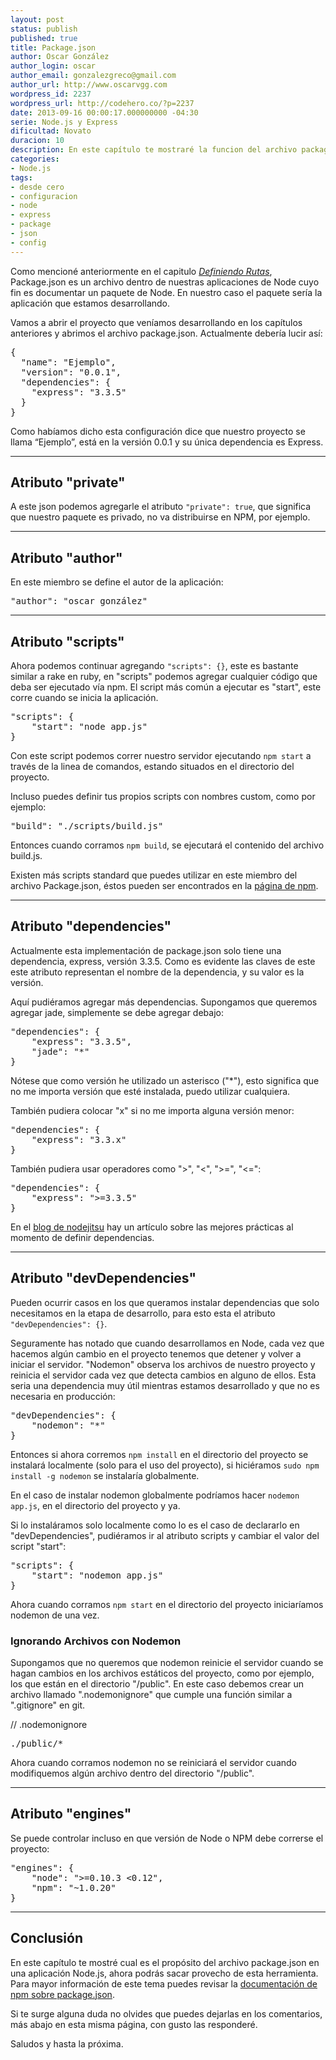 ```yaml
---
layout: post
status: publish
published: true
title: Package.json
author: Oscar González
author_login: oscar
author_email: gonzalezgreco@gmail.com
author_url: http://www.oscarvgg.com
wordpress_id: 2237
wordpress_url: http://codehero.co/?p=2237
date: 2013-09-16 00:00:17.000000000 -04:30
serie: Node.js y Express
dificultad: Novato
duracion: 10
description: En este capítulo te mostraré la funcion del archivo package.json en una aplicación Node.js
categories:
- Node.js
tags:
- desde cero
- configuracion
- node
- express
- package
- json
- config
---
```

<p>Como mencioné anteriormente en el capitulo <em><a href="http://codehero.co/nodejs-y-express-definiendo-rutas/">Definiendo Rutas</a></em>, Package.json es un archivo dentro de nuestras aplicaciones de Node cuyo fin es documentar un paquete de Node. En nuestro caso el paquete sería la aplicación que estamos desarrollando.</p>

<p>Vamos a abrir el proyecto que veníamos desarrollando en los capítulos anteriores y abrimos el archivo package.json. Actualmente debería lucir así:</p>

<pre>{
  "name": "Ejemplo",
  "version": "0.0.1",
  "dependencies": {
    "express": "3.3.5"
  }
}
</pre>

<p>Como habíamos dicho esta configuración dice que nuestro proyecto se llama “Ejemplo”, está en la versión 0.0.1 y su única dependencia es Express.</p>

<hr />

<h2>Atributo "private"</h2>

<p>A este json podemos agregarle el atributo <code>"private": true</code>, que significa que nuestro paquete es privado, no va distribuirse en NPM, por ejemplo.</p>

<hr />

<h2>Atributo "author"</h2>

<p>En este miembro se define el autor de la aplicación:</p>

<pre>"author": "oscar gonzález"
</pre>

<hr />

<h2>Atributo "scripts"</h2>

<p>Ahora podemos continuar agregando <code>"scripts": {}</code>, este es bastante similar a rake en ruby, en "scripts" podemos agregar cualquier código que deba ser ejecutado vía npm. El script más común a ejecutar es "start", este corre cuando se inicia la aplicación.</p>

<pre>"scripts": {
    "start": "node app.js"
}
</pre>

<p>Con este script podemos correr nuestro servidor ejecutando <code>npm start</code> a través de la linea de comandos, estando situados en el directorio del proyecto.</p>

<p>Incluso puedes definir tus propios scripts con nombres custom, como por ejemplo:</p>

<pre>"build": "./scripts/build.js"
</pre>

<p>Entonces cuando corramos <code>npm build</code>, se ejecutará el contenido del archivo build.js.</p>

<p>Existen más scripts standard que puedes utilizar en este miembro del archivo Package.json, éstos pueden ser encontrados en la <a href="https://npmjs.org/doc/scripts.html">página de npm</a>.</p>

<hr />

<h2>Atributo "dependencies"</h2>

<p>Actualmente esta implementación de package.json solo tiene una dependencia, express, versión 3.3.5. Como es evidente las claves de este este atributo representan el nombre de la dependencia, y su valor es la versión.</p>

<p>Aquí pudiéramos agregar más dependencias. Supongamos que queremos agregar jade, simplemente se debe agregar debajo:</p>

<pre>"dependencies": {
    "express": "3.3.5",
    "jade": "*"
}
</pre>

<p>Nótese que como versión he utilizado un asterisco ("*"), esto significa que no me importa versión que esté instalada, puedo utilizar cualquiera.</p>

<p>También pudiera colocar "x" si no me importa alguna versión menor:</p>

<pre>"dependencies": {
    "express": "3.3.x"
}
</pre>

<p>También pudiera usar operadores como ">", "&lt;", ">=", "&lt;=":</p>

<pre>"dependencies": {
    "express": ">=3.3.5"
}
</pre>

<p>En el <a href="http://blog.nodejitsu.com/package-dependencies-done-right">blog de nodejitsu</a> hay un artículo sobre las mejores prácticas al momento de definir dependencias.</p>

<hr />

<h2>Atributo "devDependencies"</h2>

<p>Pueden ocurrir casos en los que queramos instalar dependencias que solo necesitamos en la etapa de desarrollo, para esto esta el atributo <code>"devDependencies": {}</code>.</p>

<p>Seguramente has notado que cuando desarrollamos en Node, cada vez que hacemos algún cambio en el proyecto tenemos que detener y volver a iniciar el servidor. "Nodemon" observa los archivos de nuestro proyecto y reinicia el servidor cada vez que detecta cambios en alguno de ellos. Esta seria una dependencia muy útil mientras estamos desarrollado y que no es necesaria en producción:</p>

<pre>"devDependencies": {
    "nodemon": "*"
}
</pre>

<p>Entonces si ahora corremos <code>npm install</code> en el directorio del proyecto se instalará localmente (solo para el uso del proyecto), si hiciéramos <code>sudo npm install -g nodemon</code> se instalaría globalmente.</p>

<p>En el caso de instalar nodemon globalmente podríamos hacer <code>nodemon app.js</code>, en el directorio del proyecto y ya.</p>

<p>Si lo instaláramos solo localmente como lo es el caso de declararlo en "devDependencies", pudiéramos ir al atributo scripts y cambiar el valor del script "start":</p>

<pre>"scripts": {
    "start": "nodemon app.js"
}
</pre>

<p>Ahora cuando corramos <code>npm start</code> en el directorio del proyecto iniciaríamos nodemon de una vez.</p>

<h3>Ignorando Archivos con Nodemon</h3>

<p>Supongamos que no queremos que nodemon reinicie el servidor cuando se hagan cambios en los archivos estáticos del proyecto, como por ejemplo, los que están en el directorio "/public". En este caso debemos crear un archivo llamado ".nodemonignore" que cumple una función similar a ".gitignore" en git.</p>

<p>// .nodemonignore</p>

<pre>./public/*
</pre>

<p>Ahora cuando corramos nodemon no se reiniciará el servidor cuando modifiquemos algún archivo dentro del directorio "/public".</p>

<hr />

<h2>Atributo "engines"</h2>

<p>Se puede controlar incluso en que versión de Node o NPM debe correrse el proyecto:</p>

<pre>"engines": {
    "node": ">=0.10.3 &lt;0.12",
    "npm": "~1.0.20"
}
</pre>

<hr />

<h2>Conclusión</h2>

<p>En este capítulo te mostré cual es el propósito del archivo package.json en una aplicación Node.js, ahora podrás sacar provecho de esta herramienta. Para mayor información de este tema puedes revisar la <a href="https://npmjs.org/doc/json.html">documentación de npm sobre package.json</a>.</p>

<p>Si te surge alguna duda no olvides que puedes dejarlas en los comentarios, más abajo en esta misma página, con gusto las responderé.</p>

<p>Saludos y hasta la próxima.</p>
